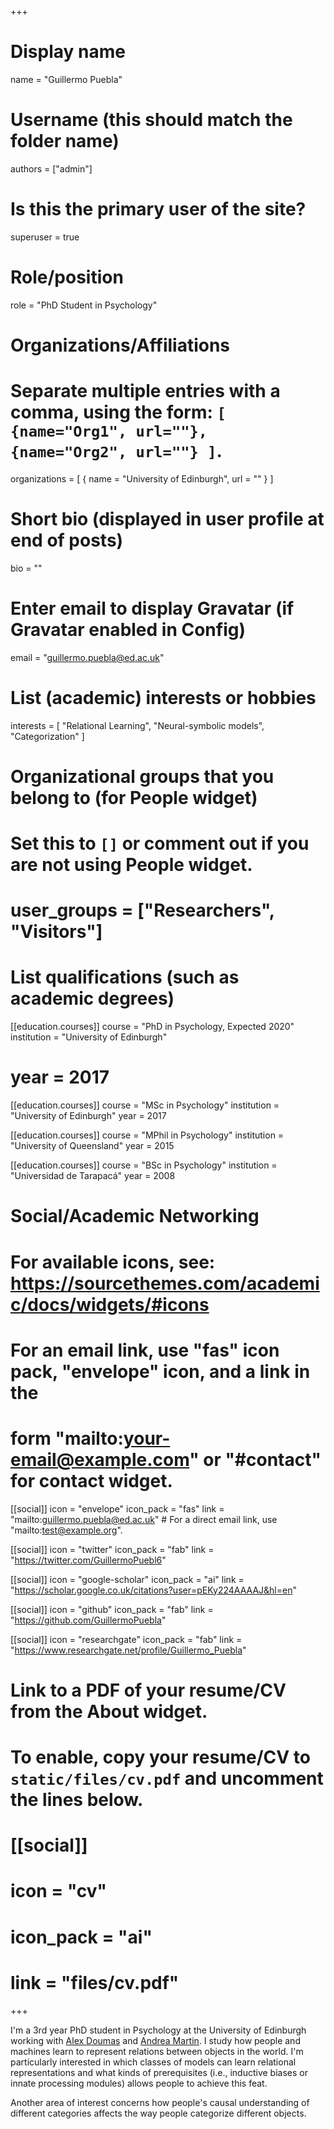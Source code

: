 +++
# Display name
name = "Guillermo Puebla"

# Username (this should match the folder name)
authors = ["admin"]

# Is this the primary user of the site?
superuser = true

# Role/position
role = "PhD Student in Psychology"

# Organizations/Affiliations
#   Separate multiple entries with a comma, using the form: `[ {name="Org1", url=""}, {name="Org2", url=""} ]`.
organizations = [ { name = "University of Edinburgh", url = "" } ]

# Short bio (displayed in user profile at end of posts)
bio = ""

# Enter email to display Gravatar (if Gravatar enabled in Config)
email = "guillermo.puebla@ed.ac.uk"

# List (academic) interests or hobbies
interests = [
  "Relational Learning",
  "Neural-symbolic models",
  "Categorization"
]

# Organizational groups that you belong to (for People widget)
#   Set this to `[]` or comment out if you are not using People widget.
# user_groups = ["Researchers", "Visitors"]

# List qualifications (such as academic degrees)
[[education.courses]]
  course = "PhD in Psychology, Expected 2020"
  institution = "University of Edinburgh"
#  year = 2017

[[education.courses]]
  course = "MSc in Psychology"
  institution = "University of Edinburgh"
  year = 2017

[[education.courses]]
  course = "MPhil in Psychology"
  institution = "University of Queensland"
  year = 2015

[[education.courses]]
  course = "BSc in Psychology"
  institution = "Universidad de Tarapacá"
  year = 2008

# Social/Academic Networking
# For available icons, see: https://sourcethemes.com/academic/docs/widgets/#icons
#   For an email link, use "fas" icon pack, "envelope" icon, and a link in the
#   form "mailto:your-email@example.com" or "#contact" for contact widget.

[[social]]
  icon = "envelope"
  icon_pack = "fas"
  link = "mailto:guillermo.puebla@ed.ac.uk"  # For a direct email link, use "mailto:test@example.org".

[[social]]
  icon = "twitter"
  icon_pack = "fab"
  link = "https://twitter.com/GuillermoPuebl6"

[[social]]
  icon = "google-scholar"
  icon_pack = "ai"
  link = "https://scholar.google.co.uk/citations?user=pEKy224AAAAJ&hl=en"

[[social]]
  icon = "github"
  icon_pack = "fab"
  link = "https://github.com/GuillermoPuebla"
  
[[social]]
  icon = "researchgate"
  icon_pack = "fab"
  link = "https://www.researchgate.net/profile/Guillermo_Puebla"

# Link to a PDF of your resume/CV from the About widget.
# To enable, copy your resume/CV to `static/files/cv.pdf` and uncomment the lines below.
# [[social]]
# icon = "cv"
# icon_pack = "ai"
# link = "files/cv.pdf"

+++

I'm a 3rd year PhD student in Psychology at the University of Edinburgh working with
[Alex Doumas](https://www.ed.ac.uk/profile/leonidas-doumas) and [Andrea Martin](https://sites.google.com/site/aemn1011/). 
I study how people and machines learn to represent relations between objects in the world. I'm particularly
interested in which classes of models can learn relational representations and what kinds of prerequisites (i.e., inductive biases or innate processing modules) allows people to achieve this feat.

Another area of interest concerns how people's causal understanding of different categories affects the way people categorize different objects.
